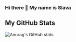 ### Hi there 👋 My name is Slava

<!--
**vR4eslav/vR4eslav** is a ✨ _special_ ✨ repository because its `README.md` (this file) appears on your GitHub profile.

Here are some ideas to get you started:

- 🔭 I’m currently working on ...
- 🌱 I’m currently learning ...
- 👯 I’m looking to collaborate on ...
- 🤔 I’m looking for help with ...
- 💬 Ask me about ...
- 📫 How to reach me: ...
- 😄 Pronouns: ...
- ⚡ Fun fact: ...
-->
## My GitHub Stats
![Anurag's GitHub stats](https://github-readme-stats.vercel.app/api?username=vR4eslav&show_icons=true)

<br />
